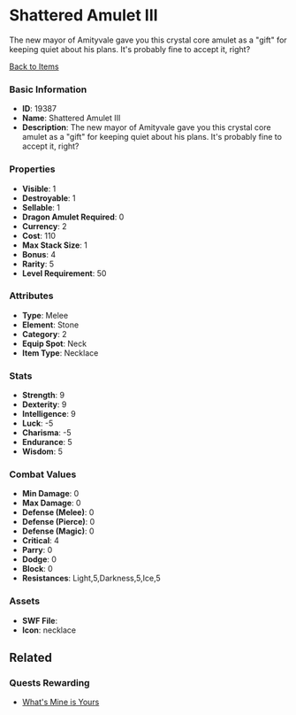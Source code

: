 # Shattered Amulet III

The new mayor of Amityvale gave you this crystal core amulet as a "gift" for keeping quiet about his plans. It's probably fine to accept it, right?

[Back to Items](../items.md)

### Basic Information

- **ID**: 19387
- **Name**: Shattered Amulet III
- **Description**: The new mayor of Amityvale gave you this crystal core amulet as a &quot;gift&quot; for keeping quiet about his plans. It&#039;s probably fine to accept it, right?

### Properties

- **Visible**: 1
- **Destroyable**: 1
- **Sellable**: 1
- **Dragon Amulet Required**: 0
- **Currency**: 2
- **Cost**: 110
- **Max Stack Size**: 1
- **Bonus**: 4
- **Rarity**: 5
- **Level Requirement**: 50

### Attributes

- **Type**: Melee
- **Element**: Stone
- **Category**: 2
- **Equip Spot**: Neck
- **Item Type**: Necklace

### Stats

- **Strength**: 9
- **Dexterity**: 9
- **Intelligence**: 9
- **Luck**: -5
- **Charisma**: -5
- **Endurance**: 5
- **Wisdom**: 5

### Combat Values

- **Min Damage**: 0
- **Max Damage**: 0
- **Defense (Melee)**: 0
- **Defense (Pierce)**: 0
- **Defense (Magic)**: 0
- **Critical**: 4
- **Parry**: 0
- **Dodge**: 0
- **Block**: 0
- **Resistances**: Light,5,Darkness,5,Ice,5

### Assets

- **SWF File**: 
- **Icon**: necklace

## Related

### Quests Rewarding

- [What's Mine is Yours](../quests/1683-what-s-mine-is-yours.md)

